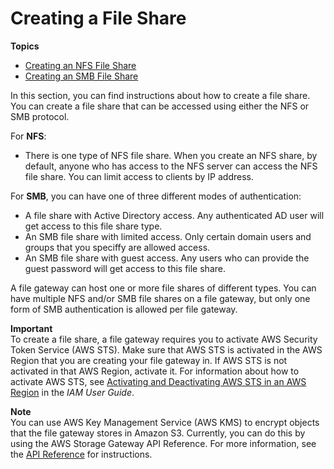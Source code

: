 # Creating a File Share<a name="GettingStartedCreateFileShare"></a>

**Topics**
+ [Creating an NFS File Share](CreatingAnNFSFileShare.md)
+ [Creating an SMB File Share](CreatingAnSMBFileShare.md)

In this section, you can find instructions about how to create a file share\. You can create a file share that can be accessed using either the NFS or SMB protocol\. 

For **NFS**:
+ There is one type of NFS file share\. When you create an NFS share, by default, anyone who has access to the NFS server can access the NFS file share\. You can limit access to clients by IP address\.

For **SMB**, you can have one of three different modes of authentication:
+ A file share with Active Directory access\. Any authenticated AD user will get access to this file share type\.
+ An SMB file share with limited access\. Only certain domain users and groups that you speciffy are allowed access\.
+ An SMB file share with guest access\. Any users who can provide the guest password will get access to this file share\.

A file gateway can host one or more file shares of different types\. You can have multiple NFS and/or SMB file shares on a file gateway, but only one form of SMB authentication is allowed per file gateway\.

**Important**  
To create a file share, a file gateway requires you to activate AWS Security Token Service \(AWS STS\)\. Make sure that AWS STS is activated in the AWS Region that you are creating your file gateway in\. If AWS STS is not activated in that AWS Region, activate it\. For information about how to activate AWS STS, see [Activating and Deactivating AWS STS in an AWS Region](http://docs.aws.amazon.com/IAM/latest/UserGuide/id_credentials_temp_enable-regions.html) in the *IAM User Guide*\.

**Note**  
You can use AWS Key Management Service \(AWS KMS\) to encrypt objects that the file gateway stores in Amazon S3\. Currently, you can do this by using the AWS Storage Gateway API Reference\. For more information, see the [API Reference](https://docs.aws.amazon.com/storagegateway/latest/APIReference/API_Operations.html) for instructions\. 